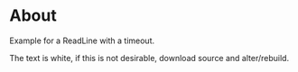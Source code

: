 ﻿# About

Example for a ReadLine with a timeout.

The text is white, if this is not desirable, download source and alter/rebuild.

